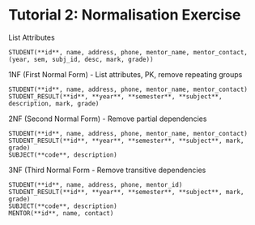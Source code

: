 # Tutorial 2: Normalisation Exercise

List Attributes

```
STUDENT(**id**, name, address, phone, mentor_name, mentor_contact, (year, sem, subj_id, desc, mark, grade))
```

1NF (First Normal Form) - List attributes, PK, remove repeating groups

```
STUDENT(**id**, name, address, phone, mentor_name, mentor_contact)
STUDENT_RESULT(**id**, **year**, **semester**, **subject**, description, mark, grade)
```

2NF (Second Normal Form) - Remove partial dependencies

```
STUDENT(**id**, name, address, phone, mentor_name, mentor_contact)
STUDENT_RESULT(**id**, **year**, **semester**, **subject**, mark, grade)
SUBJECT(**code**, description)
```

3NF (Third Normal Form - Remove transitive dependencies

```
STUDENT(**id**, name, address, phone, mentor_id)
STUDENT_RESULT(**id**, **year**, **semester**, **subject**, mark, grade)
SUBJECT(**code**, description)
MENTOR(**id**, name, contact)
```
